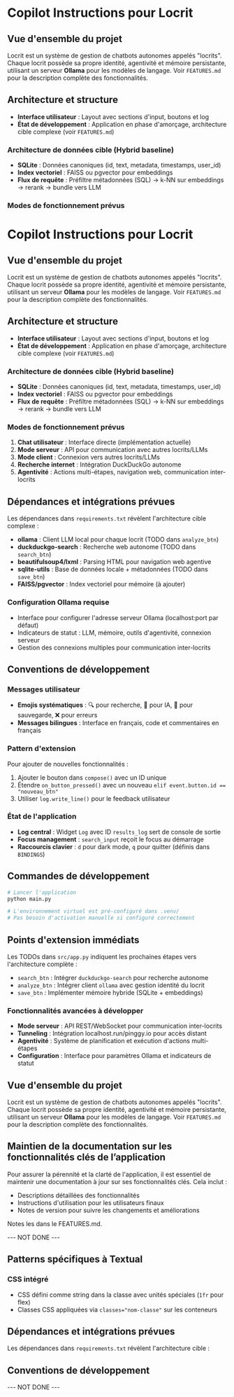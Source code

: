 # Copilot Instructions pour Locrit

## Vue d'ensemble du projet

Locrit est un système de gestion de chatbots autonomes appelés "locrits". Chaque locrit possède sa propre identité, agentivité et mémoire persistante, utilisant un serveur **Ollama** pour les modèles de langage. Voir `FEATURES.md` pour la description complète des fonctionnalités.

## Architecture et structure

- **Interface utilisateur** : Layout avec sections d'input, boutons et log
- **État de développement** : Application en phase d'amorçage, architecture cible complexe (voir `FEATURES.md`)

### Architecture de données cible (Hybrid baseline)
- **SQLite** : Données canoniques (id, text, metadata, timestamps, user_id)
- **Index vectoriel** : FAISS ou pgvector pour embeddings
- **Flux de requête** : Préfiltre métadonnées (SQL) → k-NN sur embeddings → rerank → bundle vers LLM

### Modes de fonctionnement prévus
# Copilot Instructions pour Locrit

## Vue d'ensemble du projet

Locrit est un système de gestion de chatbots autonomes appelés "locrits". Chaque locrit possède sa propre identité, agentivité et mémoire persistante, utilisant un serveur **Ollama** pour les modèles de langage. Voir `FEATURES.md` pour la description complète des fonctionnalités.

## Architecture et structure

- **Interface utilisateur** : Layout avec sections d'input, boutons et log
- **État de développement** : Application en phase d'amorçage, architecture cible complexe (voir `FEATURES.md`)

### Architecture de données cible (Hybrid baseline)
- **SQLite** : Données canoniques (id, text, metadata, timestamps, user_id)
- **Index vectoriel** : FAISS ou pgvector pour embeddings
- **Flux de requête** : Préfiltre métadonnées (SQL) → k-NN sur embeddings → rerank → bundle vers LLM

### Modes de fonctionnement prévus
1. **Chat utilisateur** : Interface directe (implémentation actuelle)
2. **Mode serveur** : API pour communication avec autres locrits/LLMs
3. **Mode client** : Connexion vers autres locrits/LLMs
4. **Recherche internet** : Intégration DuckDuckGo autonome
5. **Agentivité** : Actions multi-étapes, navigation web, communication inter-locrits


## Dépendances et intégrations prévues

Les dépendances dans `requirements.txt` révèlent l'architecture cible complexe :
- **ollama** : Client LLM local pour chaque locrit (TODO dans `analyze_btn`)
- **duckduckgo-search** : Recherche web autonome (TODO dans `search_btn`) 
- **beautifulsoup4/lxml** : Parsing HTML pour navigation web agentive
- **sqlite-utils** : Base de données locale + métadonnées (TODO dans `save_btn`)
- **FAISS/pgvector** : Index vectoriel pour mémoire (à ajouter)

### Configuration Ollama requise
- Interface pour configurer l'adresse serveur Ollama (localhost:port par défaut)
- Indicateurs de statut : LLM, mémoire, outils d'agentivité, connexion serveur
- Gestion des connexions multiples pour communication inter-locrits

## Conventions de développement

### Messages utilisateur
- **Emojis systématiques** : 🔍 pour recherche, 🤖 pour IA, 💾 pour sauvegarde, ❌ pour erreurs
- **Messages bilingues** : Interface en français, code et commentaires en français

### Pattern d'extension
Pour ajouter de nouvelles fonctionnalités :
1. Ajouter le bouton dans `compose()` avec un ID unique
2. Étendre `on_button_pressed()` avec un nouveau `elif event.button.id == "nouveau_btn"`
3. Utiliser `log.write_line()` pour le feedback utilisateur

### État de l'application
- **Log central** : Widget `Log` avec ID `results_log` sert de console de sortie
- **Focus management** : `search_input` reçoit le focus au démarrage
- **Raccourcis clavier** : `d` pour dark mode, `q` pour quitter (définis dans `BINDINGS`)

## Commandes de développement

```bash
# Lancer l'application
python main.py

# L'environnement virtuel est pré-configuré dans .venv/
# Pas besoin d'activation manuelle si configuré correctement
```

## Points d'extension immédiats

Les TODOs dans `src/app.py` indiquent les prochaines étapes vers l'architecture complète :
- `search_btn` : Intégrer `duckduckgo-search` pour recherche autonome
- `analyze_btn` : Intégrer client `ollama` avec gestion identité du locrit
- `save_btn` : Implémenter mémoire hybride (SQLite + embeddings)

### Fonctionnalités avancées à développer
- **Mode serveur** : API REST/WebSocket pour communication inter-locrits
- **Tunneling** : Intégration localhost.run/pinggy.io pour accès distant
- **Agentivité** : Système de planification et exécution d'actions multi-étapes
- **Configuration** : Interface pour paramètres Ollama et indicateurs de statut

## Vue d'ensemble du projet

Locrit est un système de gestion de chatbots autonomes appelés "locrits". Chaque locrit possède sa propre identité, agentivité et mémoire persistante, utilisant un serveur **Ollama** pour les modèles de langage. Voir `FEATURES.md` pour la description complète des fonctionnalités.

## Maintien de la documentation sur les fonctionnalités clés de l’application

Pour assurer la pérennité et la clarté de l'application, il est essentiel de maintenir une documentation à jour sur ses fonctionnalités clés. Cela inclut :

- Descriptions détaillées des fonctionnalités
- Instructions d'utilisation pour les utilisateurs finaux
- Notes de version pour suivre les changements et améliorations

Notes les dans le FEATURES.md. 

--- NOT DONE ---

## Patterns spécifiques à Textual

### CSS intégré
- CSS défini comme string dans la classe avec unités spéciales (`1fr` pour flex)
- Classes CSS appliquées via `classes="nom-classe"` sur les conteneurs

## Dépendances et intégrations prévues

Les dépendances dans `requirements.txt` révèlent l'architecture cible :

## Conventions de développement
--- NOT DONE ---